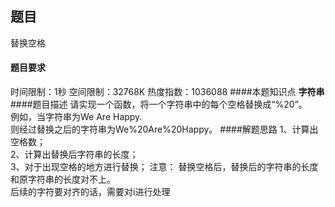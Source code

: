 ## 题目
替换空格
#### 题目要求
时间限制：1秒 空间限制：32768K 热度指数：1036088
####本题知识点
**字符串**
####题目描述
请实现一个函数，将一个字符串中的每个空格替换成“%20”。<br>
例如，当字符串为We Are Happy.<br>
则经过替换之后的字符串为We%20Are%20Happy。
####解题思路
1、计算出空格数；<br>
2、计算出替换后字符串的长度；<br>
3、对于出现空格的地方进行替换；
注意：
替换空格后，替换后的字符串的长度和原字符串的长度对不上。<br>
后续的字符要对齐的话，需要对i进行处理